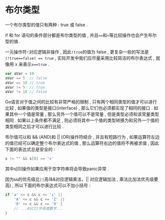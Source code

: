# 布尔类型

一个布尔类型的值只有两种 : true 或 false .

if 和 for 语句的条件部分都是布尔类型的值 , 并且`==`和`<`等比较操作也会产生布尔型的值 .

一元操作符`!`对应逻辑非操作 , 因此`!true`的值为 false , 更复杂一些的写法是`(!true==false) == true` , 实际开发中我们应尽量采用比较简洁的布尔表达式 , 就像用 x 来表示`x==true` .

```go
var aVar = 10
aVar == 5  // false
aVar == 10 // true
aVar != 5  // true
aVar != 10 // false
```

Go语言对于值之间的比较有非常严格的限制 , 只有两个相同类型的值才可以进行比较 , 如果值的类型是接口\(interface\) , 那么它们也必须都实现了相同的接口 . 如果其中一个值是常量 , 那么另外一个值可以不是常量 , 但是类型必须和该常量类型相同 . 如果以上条件都不满足 , 则必须将其中一个值的类型转换为和另外一个值的类型相同之后才可以进行比较 . 

布尔值可以和 && \(AND\)和 \|\| \(OR\)操作符结合 , 并且有短路行为 , 如果运算符左边的值已经可以确定整个布尔表达式的值 , 那么运算符右边的值将不再被求值 , 因此下面的表达式总是安全的 : 

```go
s != "" && s[0] == 'x'
```

其中s\[0\]操作如果应用于空字符串将会导致panic异常 . 

因为`&&`的优先级比`||`高\(&&对应逻辑乘法，\|\| 对应逻辑加法 , 乘法比加法优先级要高\) , 所以下面的布尔表达式可以不加小括号 : 

```go
if 'a' <= c && c <= 'z' ||
    'A' <= c && c <= 'Z' ||
    '0' <= c && c <= '9' {
    // ...ASCII字母或数字...
}
```



